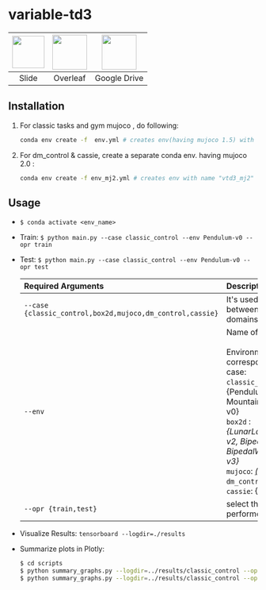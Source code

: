 # variable-td3

|<a target="_blank" href="https://docs.google.com/presentation/d/1TKRy9va3qgIlia7pjdZkcLV9ht9bjQkUUcND4byrARg/edit?usp=sharing"><img src="https://lh3.ggpht.com/9rwhkrvgiLhXVBeKtScn1jlenYk-4k3Wyqt1PsbUr9jhGew0Gt1w9xbwO4oePPd5yOM=w300" width="65px" height="65px"/></a> | <a target="_blank" href="https://www.overleaf.com/project/5eccded67908040001d77a7e"><img src="https://images.ctfassets.net/nrgyaltdicpt/6qSXAo1CYEeBn5RkKLOR64/19c74bfb9a32772e353ff25c6f0070f5/ologo_square_colour_light_bg.png" width="70px" height="70px"/></a>| <a target="_blank" href="https://drive.google.com/drive/folders/135kdBROapppjGWIXl2cQLRJYu_trHi0k?usp=sharing"><img src="https://services.google.com/fh/files/misc/logo_drive_color_2x_web_96dp.png" width="70px" height="70px"/></a>| 
|:-------------:|:-------------:|:---------:|
|Slide| Overleaf| Google Drive|

## Installation
1. For classic tasks and gym mujoco , do following:
    ```bash
    conda env create -f  env.yml # creates env(having mujoco 1.5) with name "vtd3"
    ```
2. For dm_control & cassie, create a separate conda env. having mujoco 2.0 :
    ```bash
    conda env create -f env_mj2.yml # creates env with name "vtd3_mj2"
    ```

## Usage
- ```$ conda activate <env_name>```
- Train: ```$ python main.py --case classic_control --env Pendulum-v0 --opr train```
- Test: ```$ python main.py --case classic_control --env Pendulum-v0 --opr test```

    |Required Arguments | Description|  
    |:-------------|:-------------|  
    | `--case {classic_control,box2d,mujoco,dm_control,cassie}` |It's used for switching between different domains(and configs)|  
    | `--env` |Name of the environment <br><br> Environments corresponding to ease case: <br> `classic_control` : {Pendulum-v0, MountainCarContinuous-v0} <br> `box2d` : _{LunarLanderContinuous-v2, BipedalWalker-v3, BipedalWalkerHardcore-v3}_ <br>`mujoco`: _[(refer here)](https://gym.openai.com/envs/#mujoco)_ <br> `dm_control`: _[(refer here)](https://github.com/zuoxingdong/dm2gym)_ <br> `cassie`: {Cassie-v0} |  
    | `--opr {train,test}` |select the operation to be performed|

- Visualize Results: ```tensorboard --logdir=./results```
- Summarize plots in Plotly:
    ```bash
    $ cd scripts
    $ python summary_graphs.py --logdir=../results/classic_control --opr extract_summary 
    $ python summary_graphs.py --logdir=../results/classic_control --opr plot
    ```
